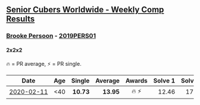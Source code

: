 <style>table {white-space: nowrap;}</style>

## [Senior Cubers Worldwide - Weekly Comp Results](/scw-comp/results/)
### [Brooke Persoon](../brooke_persoon.md) - [2019PERS01](https://www.worldcubeassociation.org/persons/2019PERS01?event=222)
#### 2x2x2

🔥 = PR average, ⚡ = PR single.

| Date | Age | Single | Average | Awards | Solve 1 | Solve 2 | Solve 3 | Solve 4 | Solve 5 | Video |
| :--: | :--: | --: | --: | :--: | --: | --: | --: | --: | --: | :-- |
| [2020-02-11](../../results/222/2020-02-11.md) | <40 | **10.73** | **13.95** | 🔥 ⚡ | 12.46 | 17.37 | DNF | 12.03 | **10.73** | [Link](https://www.facebook.com/events/176704156956327/permalink/181292296497513/) |


<!-- Global site tag (gtag.js) - Google Analytics -->
<script async src="https://www.googletagmanager.com/gtag/js?id=UA-86348435-3"></script>
<script>window.dataLayer = window.dataLayer || []; function gtag() {dataLayer.push(arguments);} gtag('js', new Date()); gtag('config', 'UA-86348435-3');</script>
